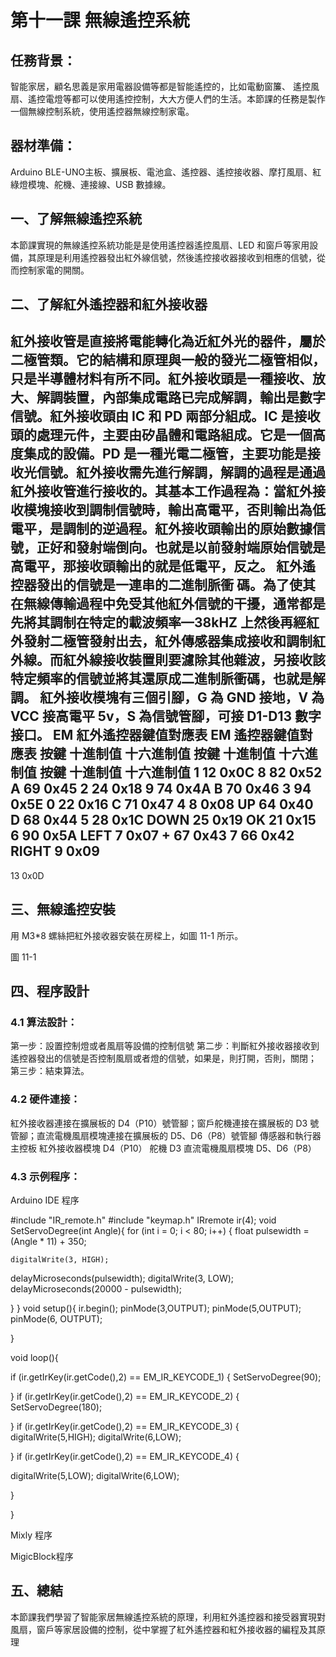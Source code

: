 # 第十一課	無線遙控系統



## 任務背景：

智能家居，顧名思義是家用電器設備等都是智能遙控的，比如電動窗簾、 遙控風扇、遙控電燈等都可以使用遙控控制，大大方便人們的生活。本節課的任務是製作一個無線控制系統，使用遙控器無線控制家電。


## 器材準備：

Arduino BLE-UNO主板、擴展板、電池盒、遙控器、遙控接收器、摩打風扇、紅綠燈模塊、舵機、連接線、USB 數據線。

## 一、了解無線遙控系統

本節課實現的無線遙控系統功能是是使用遙控器遙控風扇、LED 和窗戶等家用設備，其原理是利用遙控器發出紅外線信號，然後遙控接收器接收到相應的信號，從而控制家電的開關。


## 二、了解紅外遙控器和紅外接收器

紅外接收管是直接將電能轉化為近紅外光的器件，屬於二極管類。它的結構和原理與一般的發光二極管相似，只是半導體材料有所不同。紅外接收頭是一種接收、放大、解調裝置，內部集成電路已完成解調，輸出是數字信號。紅外接收頭由 IC 和 PD 兩部分組成。IC 是接收頭的處理元件，主要由矽晶體和電路組成。它是一個高度集成的設備。PD 是一種光電二極管，主要功能是接收光信號。紅外接收需先進行解調，解調的過程是通過紅外接收管進行接收的。其基本工作過程為：當紅外接收模塊接收到調制信號時，輸出高電平，否則輸出為低電平，是調制的逆過程。紅外接收頭輸出的原始數據信號，正好和發射端倒向。也就是以前發射端原始信號是高電平，那接收頭輸出的就是低電平，反之。
紅外遙控器發出的信號是一連串的二進制脈衝 碼。為了使其在無線傳輸過程中免受其他紅外信號的干擾，通常都是先將其調制在特定的載波頻率—38kHZ 上然後再經紅外發射二極管發射出去，紅外傳感器集成接收和調制紅外線。而紅外線接收裝置則要濾除其他雜波，另接收該特定頻率的信號並將其還原成二進制脈衝碼，也就是解調。
紅外接收模塊有三個引腳，G 為 GND 接地，V 為 VCC 接高電平 5v，S 為信號管腳，可接 D1-D13 數字接口。
EM 紅外遙控器鍵值對應表
EM 遙控器鍵值對應表
按鍵
十進制值
十六進制值
按鍵
十進制值
十六進制值
按鍵
十進制值
十六進制值
1
12
0x0C
8
82
0x52
A
69
0x45
2
24
0x18
9
74
0x4A
B
70
0x46
3
94
0x5E
0
22
0x16
C
71
0x47
4
8
0x08
UP
64
0x40
D
68
0x44
5
28
0x1C
DOWN
25
0x19
OK
21
0x15
6
90
0x5A
LEFT
7
0x07
+
67
0x43
7
66
0x42
RIGHT
9
0x09
-
13
0x0D


## 三、無線遙控安裝
用 M3*8 螺絲把紅外接收器安裝在房樑上，如圖 11-1 所示。













圖 11-1

## 四、程序設計

### 4.1	算法設計： 
第一步：設置控制燈或者風扇等設備的控制信號
第二步：判斷紅外接收器接收到遙控器發出的信號是否控制風扇或者燈的信號，如果是，則打開，否則，關閉；
第三步：結束算法。

### 4.2	硬件連接：
紅外接收器連接在擴展板的 D4（P10）號管腳；窗戶舵機連接在擴展板的 D3 號管腳；直流電機風扇模塊連接在擴展板的 D5、D6（P8）號管腳
傳感器和執行器
主控板
紅外接收器模塊
D4（P10）
舵機
D3
直流電機風扇模塊
D5、D6（P8）




### 4.3	示例程序：
Arduino IDE 程序

#include "IR_remote.h"
#include "keymap.h" IRremote ir(4);
void SetServoDegree(int Angle){
  for (int i = 0; i < 80; i++) {
    float pulsewidth = (Angle * 11) + 350;

    digitalWrite(3, HIGH);
  delayMicroseconds(pulsewidth);
  digitalWrite(3, LOW);
    delayMicroseconds(20000 - pulsewidth);

}
}
void setup(){ 
    ir.begin(); 
pinMode(3,OUTPUT);
pinMode(5,OUTPUT);
pinMode(6, OUTPUT);

}

void loop(){

if (ir.getIrKey(ir.getCode(),2) == EM_IR_KEYCODE_1) {
SetServoDegree(90);

}
if (ir.getIrKey(ir.getCode(),2) == EM_IR_KEYCODE_2) {
SetServoDegree(180);

}
if (ir.getIrKey(ir.getCode(),2) == EM_IR_KEYCODE_3) {
digitalWrite(5,HIGH);
digitalWrite(6,LOW);

}
if (ir.getIrKey(ir.getCode(),2) == EM_IR_KEYCODE_4) {

digitalWrite(5,LOW);
digitalWrite(6,LOW);

}

}


Mixly 程序


MigicBlock程序





## 五、總結
本節課我們學習了智能家居無線遙控系統的原理，利用紅外遙控器和接受器實現對風扇，窗戶等家居設備的控制，從中掌握了紅外遙控器和紅外接收器的編程及其原理

